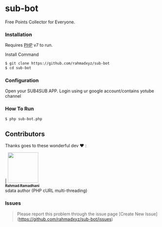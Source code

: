 # sub-bot
Free Points Collector for Everyone.


### Installation

Requires [PHP](https://php.net/) v7 to run.

Install Command

```sh
$ git clone https://github.com/rahmadxyz/sub-bot
$ cd sub-bot
```
### Configuration
Open your SUB4SUB APP.
Login using ur google account/contains yotube channel

### How To Run

```sh
$ php sub-bot.php
```

## Contributors

Thanks goes to these wonderful dev ❤️ :

<!-- ALL-CONTRIBUTORS-LIST:START - Do not remove or modify this section -->
<!-- prettier-ignore -->
| [<img src="https://avatars0.githubusercontent.com/u/48191546?s=460&v=4" width="100px;"/><br /><sub><b>Rahmad Ramadhani</b></sub>](https://github.com/rahmadxyz)<br /> sdata author (PHP cURL multi-threading)
<!-- ALL-CONTRIBUTORS-LIST:END -->

### Issues 
> Please report this problem through the issue page [Create New Issue] (https://github.com/rahmadxyz/sub-bot/issues)

